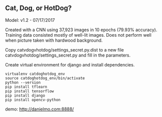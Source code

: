 ## Cat, Dog, or HotDog?

Model: v1.2 - 07/17/2017

Created with a CNN using 37,923 images in 10 epochs (79.93% accuracy). Training data consisted mostly of well-lit images. Does not perform well when picture taken with hardwood background.

Copy catvdogvhotdog/settings_secret.py.dist to a new file catvdogvhotdog/settings_secret.py and fill in the parameters.

Create virtual environment for django and install dependencies.
```
virtualenv catdoghotdog_env
source catdoghotdog_env/bin/activate
python --version
pip install tflearn
pip install tensorflow
pip install django
pip install opencv-python

```
demo:
http://danielmo.com:8888/
